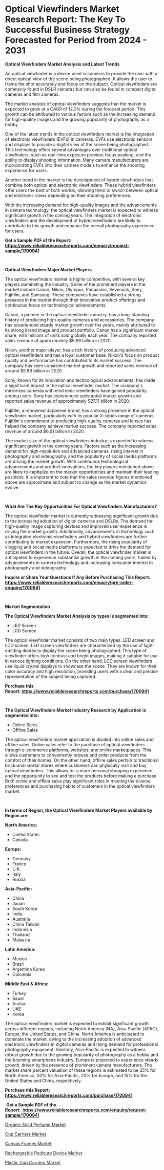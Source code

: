 <p><h1>Optical Viewfinders Market Research Report: The Key To Successful Business Strategy Forecasted for Period from 2024 - 2031</h1></p><p><strong>Optical Viewfinders Market Analysis and Latest Trends</strong></p>
<p><p>An optical viewfinder is a device used in cameras to provide the user with a direct optical view of the scene being photographed. It allows the user to frame the shot accurately and focus on the subject. Optical viewfinders are commonly found in DSLR cameras but can also be found in compact digital cameras and film cameras.</p><p>The market analysis of optical viewfinders suggests that the market is expected to grow at a CAGR of 12.3% during the forecast period. This growth can be attributed to various factors such as the increasing demand for high-quality images and the growing popularity of photography as a hobby.</p><p>One of the latest trends in the optical viewfinders market is the integration of electronic viewfinders (EVFs) in cameras. EVFs use electronic sensors and displays to provide a digital view of the scene being photographed. This technology offers several advantages over traditional optical viewfinders, such as real-time exposure preview, focus peaking, and the ability to display shooting information. Many camera manufacturers are incorporating EVFs into their camera models to enhance the shooting experience for users.</p><p>Another trend in the market is the development of hybrid viewfinders that combine both optical and electronic viewfinders. These hybrid viewfinders offer users the best of both worlds, allowing them to switch between optical and electronic views depending on their shooting preferences.</p><p>With the increasing demand for high-quality images and the advancements in camera technology, the optical viewfinders market is expected to witness significant growth in the coming years. The integration of electronic viewfinders and the development of hybrid viewfinders are likely to contribute to this growth and enhance the overall photography experience for users.</p></p>
<p><strong>Get a Sample PDF of the Report:&nbsp; <a href="https://www.reliableresearchreports.com/enquiry/request-sample/1700941">https://www.reliableresearchreports.com/enquiry/request-sample/1700941</a></strong></p>
<p>&nbsp;</p>
<p><strong>Optical Viewfinders Major Market Players</strong></p>
<p><p>The optical viewfinders market is highly competitive, with several key players dominating the industry. Some of the prominent players in the market include Canon, Nikon, Olympus, Panasonic, Sevenoak, Sony, Fujifilm, and Samsung. These companies have established a strong presence in the market through their innovative product offerings and continuous focus on technological advancements.</p><p>Canon, a pioneer in the optical viewfinder industry, has a long-standing history of producing high-quality cameras and accessories. The company has experienced steady market growth over the years, mainly attributed to its strong brand image and product portfolio. Canon has a significant market share, with millions of units sold globally each year. The company reported sales revenue of approximately $9.96 billion in 2020.</p><p>Nikon, another major player, has a rich history of producing advanced optical viewfinders and has a loyal customer base. Nikon's focus on product quality and performance has contributed to its market success. The company has seen consistent market growth and reported sales revenue of around $5.88 billion in 2020.</p><p>Sony, known for its innovation and technological advancements, has made a significant impact in the optical viewfinder market. The company's mirrorless cameras with electronic viewfinders have gained popularity among users. Sony has experienced substantial market growth and reported sales revenue of approximately $27.11 billion in 2020.</p><p>Fujifilm, a renowned Japanese brand, has a strong presence in the optical viewfinder market, particularly with its popular X-series range of cameras. Fujifilm's commitment to producing high-quality cameras and lenses has helped the company achieve market success. The company reported sales revenue of around $6.61 billion in 2020.</p><p>The market size of the optical viewfinders industry is expected to witness significant growth in the coming years. Factors such as the increasing demand for high-resolution and advanced cameras, rising interest in photography and videography, and the popularity of social media platforms are driving the market growth. With continuous technological advancements and product innovations, the key players mentioned above are likely to capitalize on the market opportunities and maintain their leading positions. It is important to note that the sales revenue figures mentioned above are approximate and subject to change as the market dynamics evolve.</p></p>
<p>&nbsp;</p>
<p><strong>What Are The Key Opportunities For Optical Viewfinders Manufacturers?</strong></p>
<p><p>The optical viewfinder market is currently witnessing significant growth due to the increasing adoption of digital cameras and DSLRs. The demand for high-quality image capturing devices and improved user experience is driving the market growth. Additionally, advancements in technology such as integrated electronic viewfinders and hybrid viewfinders are further contributing to market expansion. Furthermore, the rising popularity of vlogging and social media platforms is expected to drive the demand for optical viewfinders in the future. Overall, the optical viewfinder market is anticipated to experience substantial growth in the coming years, fueled by advancements in camera technology and increasing consumer interest in photography and videography.</p></p>
<p><strong>Inquire or Share Your Questions If Any Before Purchasing This Report: <a href="https://www.reliableresearchreports.com/enquiry/pre-order-enquiry/1700941">https://www.reliableresearchreports.com/enquiry/pre-order-enquiry/1700941</a></strong></p>
<p>&nbsp;</p>
<p><strong>Market Segmentation</strong></p>
<p><strong>The Optical Viewfinders Market Analysis by types is segmented into:</strong></p>
<p><ul><li>LED Screen</li><li>LCD Screen</li></ul></p>
<p><p>The optical viewfinder market consists of two main types: LED screen and LCD screen. LED screen viewfinders are characterized by the use of light-emitting diodes to display the scene being photographed. This type of viewfinder offers high contrast and bright images, making it suitable for use in various lighting conditions. On the other hand, LCD screen viewfinders use liquid crystal displays to showcase the scene. They are known for their color accuracy and high resolution, providing users with a clear and precise representation of the subject being captured.</p></p>
<p><strong>Purchase this Report:&nbsp;<a href="https://www.reliableresearchreports.com/purchase/1700941">https://www.reliableresearchreports.com/purchase/1700941</a></strong></p>
<p>&nbsp;</p>
<p><strong>The Optical Viewfinders Market Industry Research by Application is segmented into:</strong></p>
<p><ul><li>Online Sales</li><li>Offline Sales</li></ul></p>
<p><p>The optical viewfinders market application is divided into online sales and offline sales. Online sales refer to the purchase of optical viewfinders through e-commerce platforms, websites, and online marketplaces. This allows customers to conveniently browse and order products from the comfort of their homes. On the other hand, offline sales pertain to traditional brick-and-mortar stores where customers can physically visit and buy optical viewfinders. This allows for a more personal shopping experience and the opportunity to see and test the products before making a purchase. Both online and offline sales play significant roles in meeting the diverse preferences and purchasing habits of customers in the optical viewfinders market.</p></p>
<p>&nbsp;</p>
<p><strong>In terms of Region, the Optical Viewfinders Market Players available by Region are:</strong></p>
<p>
    <p> <strong> North America: </strong>
        <ul>
            <li>United States</li>
            <li>Canada</li>
        </ul>
        </p> 
    <p> <strong> Europe: </strong>
        <ul>
            <li>Germany</li>
            <li>France</li>
            <li>U.K.</li>
            <li>Italy</li>
            <li>Russia</li>
        </ul>
        </p> 
    <p> <strong> Asia-Pacific: </strong>
        <ul>
            <li>China</li>
            <li>Japan</li>
            <li>South Korea</li>
            <li>India</li>
            <li>Australia</li>
            <li>China Taiwan</li>
            <li>Indonesia</li>
            <li>Thailand</li>
            <li>Malaysia</li>
        </ul>
        </p> 
    <p> <strong> Latin America: </strong>
        <ul>
            <li>Mexico</li>
            <li>Brazil</li>
            <li>Argentina Korea</li>
            <li>Colombia</li>
        </ul>
        </p> 
    <p> <strong> Middle East & Africa: </strong>
        <ul>
            <li>Turkey</li>
            <li>Saudi</li>
            <li>Arabia</li>
            <li>UAE</li>
            <li>Korea</li>
        </ul>
    </p>
    </p>
<p><p>The optical viewfinders market is expected to exhibit significant growth across different regions, including North America (NA), Asia-Pacific (APAC), Europe, the United States, and China. North America is anticipated to dominate the market, owing to the increasing adoption of advanced electronic viewfinders in digital cameras and rising demand for professional photography equipment. Similarly, Asia-Pacific is expected to witness robust growth due to the growing popularity of photography as a hobby and the booming smartphone industry. Europe is projected to experience steady growth, driven by the presence of prominent camera manufacturers. The market share percent valuation of these regions is estimated to be 35% for North America, 30% for Asia-Pacific, 20% for Europe, and 15% for the United States and China, respectively.</p></p>
<p><strong>Purchase this Report: <a href="https://www.reliableresearchreports.com/purchase/1700941">https://www.reliableresearchreports.com/purchase/1700941</a></strong></p>
<p>&nbsp;<strong>Get a Sample PDF of the Report:&nbsp;&nbsp;<a href="https://www.reliableresearchreports.com/enquiry/request-sample/1700941">https://www.reliableresearchreports.com/enquiry/request-sample/1700941</a></strong></p>
<p><strong></strong></p>
<p><p><a href="https://github.com/marloy8/Market-Research-Report-List-2/blob/main/organic-solid-perfume-market.md">Organic Solid Perfume Market</a></p><p><a href="https://github.com/provorikovar/Market-Research-Report-List-2/blob/main/cup-carriers-market.md">Cup Carriers Market</a></p><p><a href="https://github.com/abdelrhmankishk22/Market-Research-Report-List-2/blob/main/canvas-frames-market.md">Canvas Frames Market</a></p><p><a href="https://github.com/mahnoor2003/Market-Research-Report-List-2/blob/main/rechargeable-pedicure-device-market.md">Rechargeable Pedicure Device Market</a></p><p><a href="https://github.com/aliciawhite5576/Market-Research-Report-List-2/blob/main/plastic-cup-carriers-market.md">Plastic Cup Carriers Market</a></p></p>